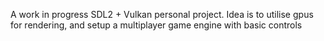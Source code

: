A work in progress SDL2 + Vulkan personal project.
Idea is to utilise gpus for rendering, and setup a multiplayer game engine with basic controls
